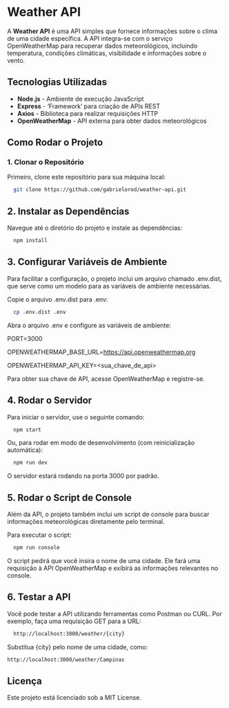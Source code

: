 # Weather API

A **Weather API** é uma API simples que fornece informações sobre o clima de uma cidade específica. A API integra-se com o serviço OpenWeatherMap para recuperar dados meteorológicos, incluindo temperatura, condições climáticas, visibilidade e informações sobre o vento.

## Tecnologias Utilizadas

- **Node.js** - Ambiente de execução JavaScript
- **Express** - ‘Framework’ para criação de APIs REST
- **Axios** - Biblioteca para realizar requisições HTTP
- **OpenWeatherMap** - API externa para obter dados meteorológicos

## Como Rodar o Projeto

### 1. Clonar o Repositório

Primeiro, clone este repositório para sua máquina local:

```bash
  git clone https://github.com/gabrielorod/weather-api.git
```

## 2. Instalar as Dependências
Navegue até o diretório do projeto e instale as dependências:

```bash
  npm install
```

## 3. Configurar Variáveis de Ambiente
Para facilitar a configuração, o projeto inclui um arquivo chamado .env.dist, que serve como um modelo para as variáveis de ambiente necessárias.

Copie o arquivo .env.dist para .env:

```bash
  cp .env.dist .env
```
Abra o arquivo .env e configure as variáveis de ambiente:

PORT=3000

OPENWEATHERMAP_BASE_URL=https://api.openweathermap.org

OPENWEATHERMAP_API_KEY=<sua_chave_de_api>

Para obter sua chave de API, acesse OpenWeatherMap e registre-se.

## 4. Rodar o Servidor
Para iniciar o servidor, use o seguinte comando:

```bash
  npm start
```
Ou, para rodar em modo de desenvolvimento (com reinicialização automática):

```bash
  npm run dev
```
O servidor estará rodando na porta 3000 por padrão.

## 5. Rodar o Script de Console
Além da API, o projeto também inclui um script de console para buscar informações meteorológicas diretamente pelo terminal.

Para executar o script:

```bash
  npm run console
```
O script pedirá que você insira o nome de uma cidade. Ele fará uma requisição à API OpenWeatherMap e exibirá as informações relevantes no console.

## 6. Testar a API
Você pode testar a API utilizando ferramentas como Postman ou CURL. Por exemplo, faça uma requisição GET para a URL:

```bash
  http://localhost:3000/weather/{city}
```
Substitua {city} pelo nome de uma cidade, como:

```bash
http://localhost:3000/weather/Campinas
```

## Licença
Este projeto está licenciado sob a MIT License.